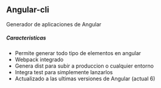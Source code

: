 ## Angular-cli

Generador de aplicaciones de Angular

##### Caracteristicas 

* Permite generar todo tipo de elementos en angular
* Webpack integrado
* Genera dist para subir a produccion o cualquier entorno
* Integra test para simplemente lanzarlos 
* Actualizado a las ultimas versiones de Angular (actual 6)